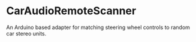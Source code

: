 # CarAudioRemoteScanner
An Arduino based adapter for matching steering wheel controls to random car stereo units.
